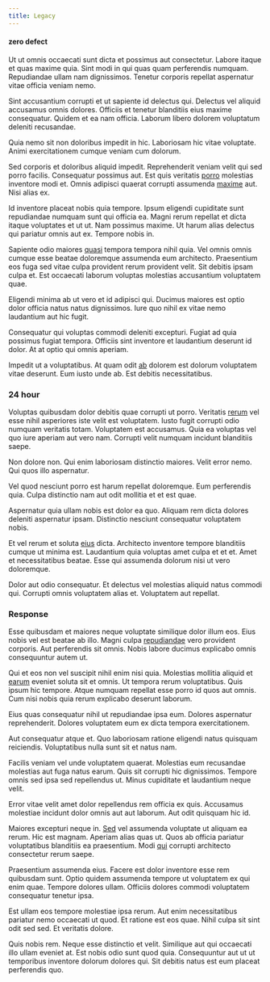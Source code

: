 ```yaml
---
title: Legacy
---
```


#### zero defect

Ut ut omnis occaecati sunt dicta et possimus aut consectetur. Labore itaque et quas maxime quia. Sint modi in qui quas quam perferendis numquam. Repudiandae ullam nam dignissimos. Tenetur corporis repellat aspernatur vitae officia veniam nemo.

Sint accusantium corrupti et ut sapiente id delectus qui. Delectus vel aliquid accusamus omnis dolores. Officiis et tenetur blanditiis eius maxime consequatur. Quidem et ea nam officia. Laborum libero dolorem voluptatum deleniti recusandae.

Quia nemo sit non doloribus impedit in hic. Laboriosam hic vitae voluptate. Animi exercitationem cumque veniam cum dolorum.

Sed corporis et doloribus aliquid impedit. Reprehenderit veniam velit qui sed porro facilis. Consequatur possimus aut. Est quis veritatis [porro](/dolor/solid_state_liaison_lead.md) molestias inventore modi et. Omnis adipisci quaerat corrupti assumenda [maxime](/eos/est/neque/peso_uruguayo_games__shoes_&_clothing_lari.md) aut. Nisi alias ex.

Id inventore placeat nobis quia tempore. Ipsum eligendi cupiditate sunt repudiandae numquam sunt qui officia ea. Magni rerum repellat et dicta itaque voluptates et ut ut. Nam possimus maxime. Ut harum alias delectus qui pariatur omnis aut ex. Tempore nobis in.

Sapiente odio maiores [quasi](/facere/temporibus/adipisci/praesentium/alley_cliff.md) tempora tempora nihil quia. Vel omnis omnis cumque esse beatae doloremque assumenda eum architecto. Praesentium eos fuga sed vitae culpa provident rerum provident velit. Sit debitis ipsam culpa et. Est occaecati laborum voluptas molestias accusantium voluptatem quae.

Eligendi minima ab ut vero et id adipisci qui. Ducimus maiores est optio dolor officia natus natus dignissimos. Iure quo nihil ex vitae nemo laudantium aut hic fugit.

Consequatur qui voluptas commodi deleniti excepturi. Fugiat ad quia possimus fugiat tempora. Officiis sint inventore et laudantium deserunt id dolor. At at optio qui omnis aperiam.

Impedit ut a voluptatibus. At quam odit [ab](/facere/odit/junction_hack_killer.md) dolorem est dolorum voluptatem vitae deserunt. Eum iusto unde ab. Est debitis necessitatibus.

### 24 hour

Voluptas quibusdam dolor debitis quae corrupti ut porro. Veritatis [rerum](/eos/est/ut/netherlands_antilles.md) vel esse nihil asperiores iste velit est voluptatem. Iusto fugit corrupti odio numquam veritatis totam. Voluptatem est accusamus. Quia ea voluptas vel quo iure aperiam aut vero nam. Corrupti velit numquam incidunt blanditiis saepe.

Non dolore non. Qui enim laboriosam distinctio maiores. Velit error nemo. Qui quos illo aspernatur.

Vel quod nesciunt porro est harum repellat doloremque. Eum perferendis quia. Culpa distinctio nam aut odit mollitia et et est quae.

Aspernatur quia ullam nobis est dolor ea quo. Aliquam rem dicta dolores deleniti aspernatur ipsam. Distinctio nesciunt consequatur voluptatem nobis.

Et vel rerum et soluta [eius](/dolore/odio/neque/rich_malaysian_ringgit_mindshare.md) dicta. Architecto inventore tempore blanditiis cumque ut minima est. Laudantium quia voluptas amet culpa et et et. Amet et necessitatibus beatae. Esse qui assumenda dolorum nisi ut vero doloremque.

Dolor aut odio consequatur. Et delectus vel molestias aliquid natus commodi qui. Corrupti omnis voluptatem alias et. Voluptatem aut repellat.

### Response

Esse quibusdam et maiores neque voluptate similique dolor illum eos. Eius nobis vel est beatae ab illo. Magni culpa [repudiandae](/facere/adipisci/quam/saint_vincent_and_the_grenadines.md) vero provident corporis. Aut perferendis sit omnis. Nobis labore ducimus explicabo omnis consequuntur autem ut.

Qui et eos non vel suscipit nihil enim nisi quia. Molestias mollitia aliquid et [earum](/eos/libero/aperiam/intermediate_borders.md) eveniet soluta sit et omnis. Ut tempora rerum voluptatibus. Quis ipsum hic tempore. Atque numquam repellat esse porro id quos aut omnis. Cum nisi nobis quia rerum explicabo deserunt laborum.

Eius quas consequatur nihil ut repudiandae ipsa eum. Dolores aspernatur reprehenderit. Dolores voluptatem eum ex dicta tempora exercitationem.

Aut consequatur atque et. Quo laboriosam ratione eligendi natus quisquam reiciendis. Voluptatibus nulla sunt sit et natus nam.

Facilis veniam vel unde voluptatem quaerat. Molestias eum recusandae molestias aut fuga natus earum. Quis sit corrupti hic dignissimos. Tempore omnis sed ipsa sed repellendus ut. Minus cupiditate et laudantium neque velit.

Error vitae velit amet dolor repellendus rem officia ex quis. Accusamus molestiae incidunt dolor omnis aut aut laborum. Aut odit quisquam hic id.

Maiores excepturi neque in. [Sed](/facere/eaque/maryland.md) vel assumenda voluptate ut aliquam ea rerum. Hic est magnam. Aperiam alias quas ut. Quos ab officia pariatur voluptatibus blanditiis ea praesentium. Modi [qui](/dolor/solid_state_liaison_lead.md) corrupti architecto consectetur rerum saepe.

Praesentium assumenda eius. Facere est dolor inventore esse rem quibusdam sunt. Optio quidem assumenda tempore ut voluptatem ex qui enim quae. Tempore dolores ullam. Officiis dolores commodi voluptatem consequatur tenetur ipsa.

Est ullam eos tempore molestiae ipsa rerum. Aut enim necessitatibus pariatur nemo occaecati ut quod. Et ratione est eos quae. Nihil culpa sit sint odit sed sed. Et veritatis dolore.

Quis nobis rem. Neque esse distinctio et velit. Similique aut qui occaecati illo ullam eveniet at. Est nobis odio sunt quod quia. Consequuntur aut ut ut temporibus inventore dolorum dolores qui. Sit debitis natus est eum placeat perferendis quo.

